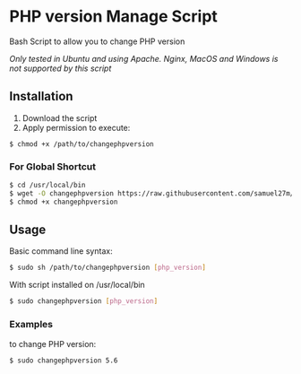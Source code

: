 PHP version Manage Script
===========

Bash Script to allow you to change PHP version

*Only tested in Ubuntu and using Apache. Nginx, MacOS and Windows is not supported by this script*

## Installation ##

1. Download the script
2. Apply permission to execute:

```
$ chmod +x /path/to/changephpversion
```

### For Global Shortcut ###

```bash
$ cd /usr/local/bin
$ wget -O changephpversion https://raw.githubusercontent.com/samuel27m/changephpversion/master/changephpversion
$ chmod +x changephpversion
```

## Usage ##

Basic command line syntax:

```bash
$ sudo sh /path/to/changephpversion [php_version]
```

With script installed on /usr/local/bin

```bash
$ sudo changephpversion [php_version]
```

### Examples ###

to change PHP version:

```bash
$ sudo changephpversion 5.6
```
